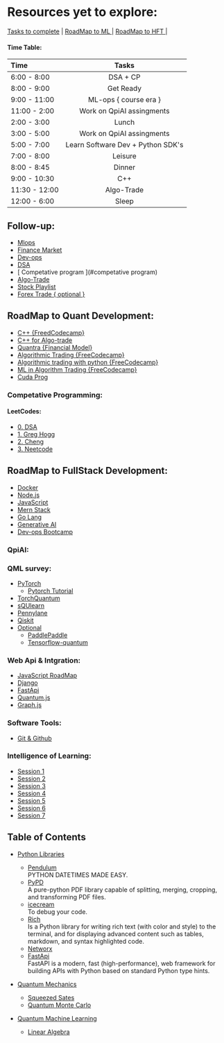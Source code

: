 # Resources yet to explore:

[Tasks to complete](https://docs.google.com/document/d/1wgLdFsmJV-NGep4WWLTPE_fS8diQRxxI0Lc2r7fEjuE/edit) | 
[ RoadMap to ML ](https://docs.google.com/document/d/1XHj7o-Xj7vpUTLGJEfZAvjC1gEQpyLF3jCBpBoZaB5E/edit) |
[ RoadMap to HFT ](https://docs.google.com/document/d/1GD4WeGO_dx3kG3RK8QQFvgUUQXjGBADiVYsAHHByJas/edit?pli=1&addon_store) |

#### Time Table:

| Time | Tasks |
|:-------------|:--------------:|
| 6:00 - 8:00 | DSA + CP |
| 8:00 - 9:00 | Get Ready |
| 9:00 - 11:00  | ML-ops { course era } |
| 11:00 - 2:00  | Work on QpiAI assingments |
| 2:00 - 3:00 | Lunch |
| 3:00 - 5:00 |  Work on QpiAI assingments | 
| 5:00 - 7:00 | Learn Software Dev + Python SDK's |
| 7:00 - 8:00 | Leisure |
| 8:00 - 8:45 | Dinner |
| 9:00 - 10:30 | C++ |
| 11:30 - 12:00 | Algo-Trade |
| 12:00 - 6:00 | Sleep |


## Follow-up:
- [ Mlops ](https://www.coursera.org/learn/python-mlops-duke/lecture/aZDeH/meet-your-course-instructor-alfredo-deza)
- [ Finance Market](https://quantra.quantinsti.com/startCourseDetails?cid=124&section_no=1&unit_no=1&course_type=free&unit_type=Video)
- [ Dev-ops ](https://youtube.com/playlist?list=PLdpzxOOAlwvIKMhk8WhzN1pYoJ1YU8Csa&feature=shared)
- [ DSA ](https://youtu.be/8hly31xKli0?si=1BjSwOXk5jjNZQWQ)
- [ Competative program ](#competative program)
- [ Algo-Trade ](https://www.youtube.com/playlist?list=PL-yBsBIJqqBn6oMMgLjvhCTNT-zLXYmoW)
- [ Stock Playlist ](https://youtube.com/playlist?list=PLKLPWIpGjI0OI7w6KXpor4TAni5B2tL6a&si=NzRH7D3q24nkPt-G)
- [ Forex Trade { optional } ](https://www.youtube.com/playlist?list=PLK3V_1jIohqL_RKp-cD8cKrIUQcYFNc9a)


## RoadMap to Quant Development:
- [C++ {FreedCodecamp}](https://youtu.be/8jLOx1hD3_o?si=W1Sh4b4Zc6JceGg9)
- [C++ for Algo-trade](https://www.youtube.com/playlist?list=PLqbnmipMcdzdqstdLYsMVQBhLqem7ufxj)
- [Quantra {Financial Model}](https://quantra.quantinsti.com/startCourseDetails?cid=124&section_no=1&unit_no=1&course_type=free&unit_type=Video)
- [Algorithmic Trading {FreeCodecamp}](https://youtu.be/xfzGZB4HhEE?si=j5Srj2Vq9tki_dcw)
- [Algorithmic trading with python {FreeCodecamp}](https://youtu.be/GDMkkmkJigw?si=09GQhaUGwq8QljCi)
- [ML in Algorithm Trading {FreeCodecamp}](https://youtu.be/9Y3yaoi9rUQ?si=SANq23RDsy2d1nW0)
- [ Cuda Prog ](https://youtu.be/nOxKexn3iBo?si=-DzB7o4S8M2pV44g)

### Competative Programming:
#### LeetCodes:
- [0. DSA](https://takeuforward.org/interviews/strivers-sde-sheet-top-coding-interview-problems/)
- [1. Greg Hogg](https://www.youtube.com/playlist?list=PLKYEe2WisBTFEr6laH5bR2J19j7sl5O8R)
- [2. Cheng](https://github.com/ShisheerKaushik24/leetcode)
- [3. Neetcode](https://docs.google.com/spreadsheets/d/1A2PaQKcdwO_lwxz9bAnxXnIQayCouZP6d-ENrBz_NXc/edit#gid=0)


## RoadMap to FullStack Development:

- [ Docker ](https://www.youtube.com/watch?v=RqTEHSBrYFw)
- [ Node.js ](https://www.youtube.com/watch?v=f2EqECiTBL8)
- [ JavaScript ](https://www.youtube.com/watch?v=EerdGm-ehJQ)
- [ Mern Stack ](https://www.youtube.com/watch?v=CvCiNeLnZ00)
- [ Go Lang ](https://www.youtube.com/watch?v=un6ZyFkqFKo&t=197s)
- [ Generative AI](https://www.youtube.com/playlist?list=PLi0fa6n7ZYyZ_9rQl84UKMZeNCCuEVa6m)
- [ Dev-ops Bootcamp]()


### QpiAI:
### QML survey:
- [PyTorch](https://pytorch.org/tutorials/beginner/basics/intro.html)
    - [Pytorch Tutorial](https://www.youtube.com/playlist?list=PLqnslRFeH2UrcDBWF5mfPGpqQDSta6VK4)
- [TorchQuantum](https://torchquantum.readthedocs.io/en/latest/api_torchquantum.html)
- [sQUlearn](https://squlearn.github.io/user_guide/user_guide_index.html)
- [Pennylane](https://docs.pennylane.ai/en/stable/)
- [Qiskit](https://github.com/qiskit-community/qiskit-machine-learning/tree/main)
- [Optional](#optional) 
    - [PaddlePaddle](https://github.com/PaddlePaddle/Paddle)
    - [Tensorflow-quantum](https://www.tensorflow.org/quantum)

### Web Api & Intgration:
- [JavaScript RoadMap](https://roadmap.sh/javascript)
- [Django](https://www.youtube.com/watch?v=jBzwzrDvZ18)
- [FastApi](https://www.youtube.com/watch?v=7t2alSnE2-I)
- [Quantum.js](https://quantumjavascript.app)
- [Graph.js](https://observablehq.com/@d3/force-directed-graph-component)


### Software Tools:
- [Git & Github](https://www.youtube.com/watch?v=BCQHnlnPusY&list=PLRqwX-V7Uu6ZF9C0YMKuns9sLDzK6zoiV)

### Intelligence of Learning:
- [Session 1](https://www.youtube.com/watch?v=Vc5fIuYk3Bw&list=PLRqwX-V7Uu6bePNiZLnglXUp2LXIjlCdb)
- [Session 2](https://www.youtube.com/watch?v=c8gZguZWYik&list=PLRqwX-V7Uu6bw4n02JP28QDuUdNi3EXxJ)
- [Session 3](https://www.youtube.com/watch?v=LvIa0-ZKCrc&list=PLRqwX-V7Uu6bCN8LKrcMa6zF4FPtXyXYj)
- [Session 4](https://www.youtube.com/watch?v=XJ7HLz9VYz0&list=PLRqwX-V7Uu6Y7MdSCaIfsxc561QI0U0Tb)
- [Session 5](https://www.youtube.com/watch?v=pqY_Tn2SIVA&list=PLRqwX-V7Uu6Zs14zKVuTuit6jApJgoYZQ)
- [Session 6](https://www.youtube.com/watch?v=Qt3ZABW5lD0&list=PLRqwX-V7Uu6YIeVA3dNxbR9PYj4wV31oQ)
- [Session 7](https://www.youtube.com/watch?v=y59-frfKR58&list=PLRqwX-V7Uu6bmMRCIoTi72aNWHo7epX4L)

## Table of Contents

- [Python Libraries](#python)
    - [Pendulum](https://pendulum.eustace.io)<br>
      PYTHON DATETIMES MADE EASY.
    - [PyPD](https://pypi.org/project/pypdf/)<br>
      A pure-python PDF library capable of splitting,     merging, cropping, and transforming PDF files.
    - [icecream](https://github.com/gruns/icecream)<br>
    To debug your code.
    - [Rich](https://rich.readthedocs.io/en/stable/introduction.html)<br>Is a Python library for writing rich text (with color and style) to the terminal, and for displaying advanced content such as tables, markdown, and syntax highlighted code.
    - [Networx](https://www.youtube.com/playlist?list=PLGZqdNxqKzfYXTwYAZIlmjnQmrytCSR1J)
    - [FastApi](https://fastapi.tiangolo.com)<br>
      FastAPI is a modern, fast (high-performance), web framework for building APIs with Python based on standard Python type hints.

  
- [Quantum Mechanics](#Quantum-Mechanics)
    - [Squeezed Sates](codebook/Squeezed-states-of-harmonic-oscillator.ipynb)
    - [Quantum Monte Carlo](codebook/Quantum-Monte-Carlo-Trajectories.ipynb)
- [Quantum Machine Learning](quantum-machine-learning)
    - [Linear Algebra](#basics-what-classical-computing)
  
